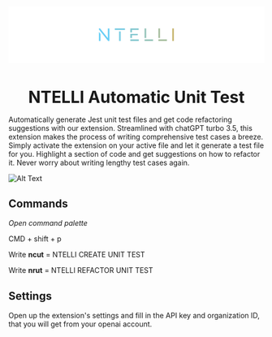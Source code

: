 ![NTELLI](/images/banner.png)

<h1 style="font-size:2rem; width:100%; text-align:center; margin-bottom: 1rem"}> NTELLI Automatic Unit Test</h1>

Automatically generate Jest unit test files and get code refactoring suggestions with our extension. Streamlined with chatGPT turbo 3.5, this extension makes the process of writing comprehensive test cases a breeze. Simply activate the extension on your active file and let it generate a test file for you. Highlight a section of code and get suggestions on how to refactor it. Never worry about writing lengthy test cases again.

![Alt Text](/images/create.gif)

## Commands

_Open command palette_

CMD + shift + p

Write **ncut** = NTELLI CREATE UNIT TEST

Write **nrut** = NTELLI REFACTOR UNIT TEST

## Settings

Open up the extension's settings and fill in the API key and organization ID, that you will get from your openai account.
